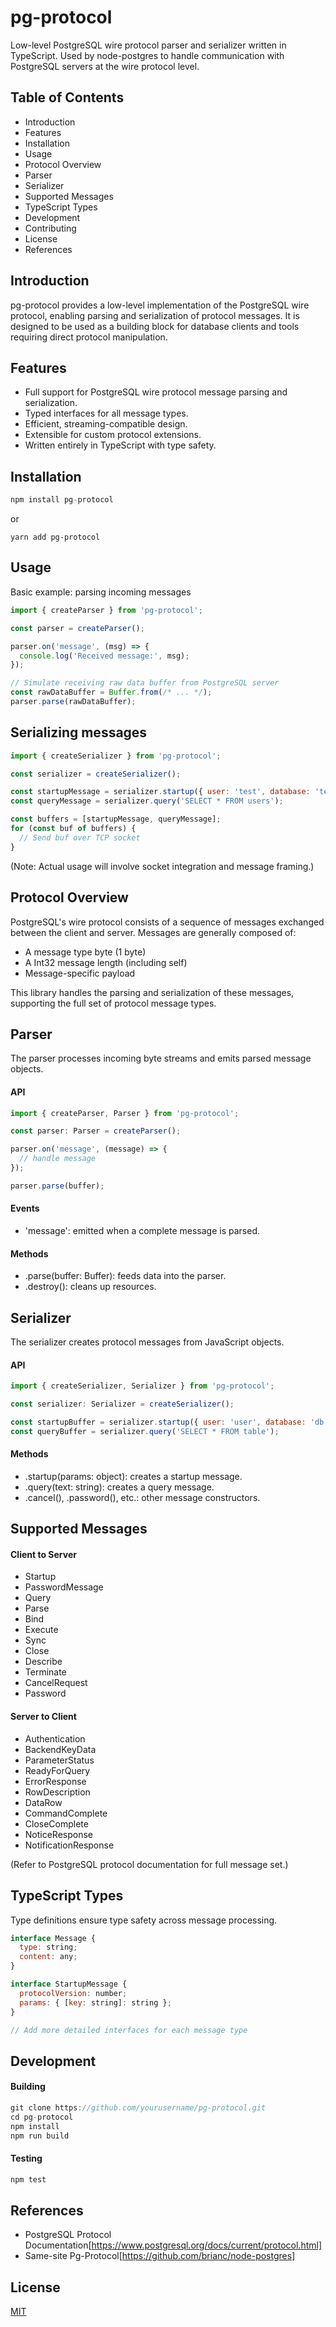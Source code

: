 # pg-protocol

Low-level PostgreSQL wire protocol parser and serializer written in TypeScript.
Used by node-postgres to handle communication with PostgreSQL servers at the wire protocol level.

## Table of Contents   
- Introduction
- Features
- Installation
- Usage
- Protocol Overview
- Parser
- Serializer
- Supported Messages
- TypeScript Types
- Development
- Contributing
- License
- References
  
## Introduction
pg-protocol provides a low-level implementation of the PostgreSQL wire protocol, enabling parsing and serialization of protocol messages. It is designed to be used as a building block for database clients and tools requiring direct protocol manipulation.

## Features
- Full support for PostgreSQL wire protocol message parsing and serialization.
- Typed interfaces for all message types.
- Efficient, streaming-compatible design.
- Extensible for custom protocol extensions.
- Written entirely in TypeScript with type safety.

## Installation

```js
npm install pg-protocol
```
or
```
yarn add pg-protocol
```

## Usage


Basic example: parsing incoming messages
```js
import { createParser } from 'pg-protocol';

const parser = createParser();

parser.on('message', (msg) => {
  console.log('Received message:', msg);
});

// Simulate receiving raw data buffer from PostgreSQL server
const rawDataBuffer = Buffer.from(/* ... */);
parser.parse(rawDataBuffer);
```

## Serializing messages
```js
import { createSerializer } from 'pg-protocol';

const serializer = createSerializer();

const startupMessage = serializer.startup({ user: 'test', database: 'testdb' });
const queryMessage = serializer.query('SELECT * FROM users');

const buffers = [startupMessage, queryMessage];
for (const buf of buffers) {
  // Send buf over TCP socket
}
```
(Note: Actual usage will involve socket integration and message framing.)

## Protocol Overview
PostgreSQL's wire protocol consists of a sequence of messages exchanged between the client and server. Messages are generally composed of:

- A message type byte (1 byte)
- A Int32 message length (including self)
- Message-specific payload
  
This library handles the parsing and serialization of these messages, supporting the full set of protocol message types.

## Parser
The parser processes incoming byte streams and emits parsed message objects.

#### API
```js
import { createParser, Parser } from 'pg-protocol';

const parser: Parser = createParser();

parser.on('message', (message) => {
  // handle message
});

parser.parse(buffer);
```
#### Events
- 'message': emitted when a complete message is parsed.
  
#### Methods
- .parse(buffer: Buffer): feeds data into the parser.
- .destroy(): cleans up resources.
  
## Serializer
The serializer creates protocol messages from JavaScript objects.

#### API
```js
import { createSerializer, Serializer } from 'pg-protocol';

const serializer: Serializer = createSerializer();

const startupBuffer = serializer.startup({ user: 'user', database: 'db' });
const queryBuffer = serializer.query('SELECT * FROM table');
```
#### Methods
- .startup(params: object): creates a startup message.
- .query(text: string): creates a query message.
- .cancel(), .password(), etc.: other message constructors.
  
## Supported Messages
#### Client to Server
- Startup
- PasswordMessage
- Query
- Parse
- Bind
- Execute
- Sync
- Close
- Describe
- Terminate
- CancelRequest
- Password
#### Server to Client
- Authentication
- BackendKeyData
- ParameterStatus
- ReadyForQuery
- ErrorResponse
- RowDescription
- DataRow
- CommandComplete
- CloseComplete
- NoticeResponse
- NotificationResponse
  
(Refer to PostgreSQL protocol documentation for full message set.)

## TypeScript Types
Type definitions ensure type safety across message processing.

```js
interface Message {
  type: string;
  content: any;
}

interface StartupMessage {
  protocolVersion: number;
  params: { [key: string]: string };
}

// Add more detailed interfaces for each message type
```
## Development

#### Building
```js
git clone https://github.com/yourusername/pg-protocol.git
cd pg-protocol
npm install
npm run build
```
#### Testing
```js
npm test
```

## References
- PostgreSQL Protocol Documentation[https://www.postgresql.org/docs/current/protocol.html]
- Same-site Pg-Protocol[https://github.com/brianc/node-postgres]

## License

[MIT](LICENSE)
